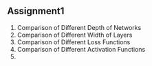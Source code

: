 ## Assignment1

1. Comparison of Different Depth of Networks
2. Comparison of Different Width of Layers
3. Comparison of Different Loss Functions
4. Comparison of Different Activation Functions
5. 
